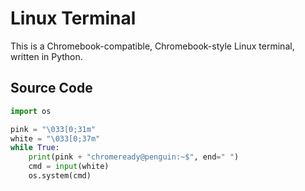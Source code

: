 # **Linux Terminal**

This is a Chromebook-compatible, Chromebook-style Linux terminal, written in Python.

## __Source Code__
```python
import os

pink = "\033[0;31m"
white = "\033[0;37m"
while True:
    print(pink + "chromeready@penguin:~$", end=" ")
    cmd = input(white)
    os.system(cmd)
```
